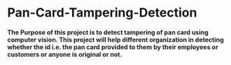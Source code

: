# Pan-Card-Tampering-Detection
#### The Purpose of this project is to detect tampering of pan card using computer vision. This project will help different organization in detecting whether the id i.e. the pan card provided to them by their employees or customers or anyone is original or not.
